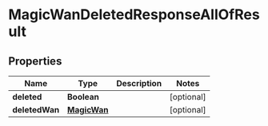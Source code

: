

# MagicWanDeletedResponseAllOfResult


## Properties

| Name | Type | Description | Notes |
|------------ | ------------- | ------------- | -------------|
|**deleted** | **Boolean** |  |  [optional] |
|**deletedWan** | [**MagicWan**](MagicWan.md) |  |  [optional] |



